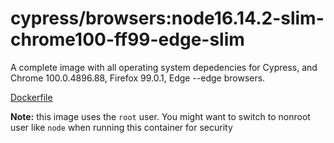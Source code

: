 <!--
WARNING: this file was autogenerated by generate-browser-image.js using

    yarn add:browser -- 16.14.2-slim --chrome=100.0.4896.88 --firefox=99.0.1 --edge
-->

# cypress/browsers:node16.14.2-slim-chrome100-ff99-edge-slim

A complete image with all operating system depedencies for Cypress, and Chrome 100.0.4896.88, Firefox 99.0.1, Edge --edge browsers.

[Dockerfile](Dockerfile)

**Note:** this image uses the `root` user. You might want to switch to nonroot user like `node` when running this container for security
